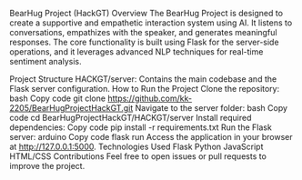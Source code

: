 BearHug Project (HackGT)
Overview
The BearHug Project is designed to create a supportive and empathetic interaction system using AI. It listens to conversations, empathizes with the speaker, and generates meaningful responses. The core functionality is built using Flask for the server-side operations, and it leverages advanced NLP techniques for real-time sentiment analysis.

Project Structure
HACKGT/server: Contains the main codebase and the Flask server configuration.
How to Run the Project
Clone the repository:
bash
Copy code
git clone https://github.com/kk-2205/BearHugProjectHackGT.git
Navigate to the server folder:
bash
Copy code
cd BearHugProjectHackGT/HACKGT/server
Install required dependencies:
Copy code
pip install -r requirements.txt
Run the Flask server:
arduino
Copy code
flask run
Access the application in your browser at http://127.0.0.1:5000.
Technologies Used
Flask
Python
JavaScript
HTML/CSS
Contributions
Feel free to open issues or pull requests to improve the project.